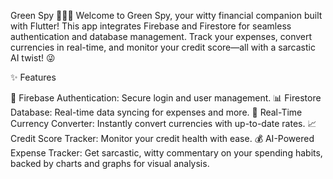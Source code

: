Green Spy 🕵️‍♂️💸
Welcome to Green Spy, your witty financial companion built with Flutter! This app integrates Firebase and Firestore for seamless authentication and database management. Track your expenses, convert currencies in real-time, and monitor your credit score—all with a sarcastic AI twist! 😜

✨ Features

🔐 Firebase Authentication: Secure login and user management.
📊 Firestore Database: Real-time data syncing for expenses and more.
💱 Real-Time Currency Converter: Instantly convert currencies with up-to-date rates.
📈 Credit Score Tracker: Monitor your credit health with ease.
💰 AI-Powered Expense Tracker: Get sarcastic, witty commentary on your spending habits, backed by charts and graphs for visual analysis.

